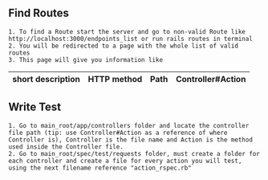  ## Find Routes
```
1. To find a Route start the server and go to non-valid Route like http://localhost:3000/endpoints_list or run rails routes in terminal
2. You will be redirected to a page with the whole list of valid routes
3. This page will give you information like
```
| short description | HTTP method | Path  | Controller#Action |
| - | - | - | - |

 ## Write Test
```
1. Go to main_root/app/controllers folder and locate the controller file path (tip: use Controller#Action as a reference of where Controller is), Controller is the file name and Action is the method used inside the Controller file.
2. Go to main_root/spec/test/requests folder, must create a folder for each controller and create a file for every action you will test, using the next filename reference "action_rspec.rb"
```

                                                           

